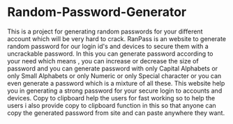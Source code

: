 # Random-Password-Generator
This is a project for generating random passwords for your different account which will be very hard to crack.
RanPass is an website to generate random password for our login id's and devices to secure them with a uncrackable password. In this you can generate password according to your need which means , you can increase or decrease the size of password and you can generate password with only Capital Alphabets or only Small Alphabets or only  Numeric or only Special character or you can even generate a password which is a mixture of all these. This website help you in generating a strong password for your secure login to accounts and devices. Copy to clipboard help the users for fast working so to help the users i also provide copy to clipboard function in this so that anyone can copy the generated password from site and can paste anywhere they want.
